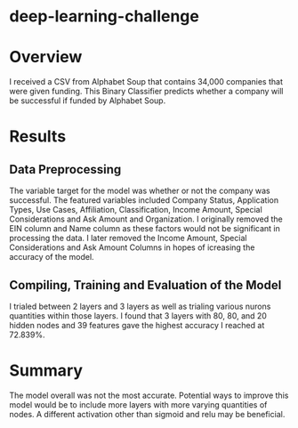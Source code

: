 # deep-learning-challenge

# Overview
I received a CSV from Alphabet Soup that contains 34,000 companies that were given funding.
This Binary Classifier predicts whether a company will be successful if funded by Alphabet Soup.

# Results
## Data Preprocessing
  The variable target for the model was whether or not the company was successful.
  The featured variables included Company Status, Application Types, Use Cases, Affiliation, Classification, Income Amount, Special Considerations and Ask Amount and   Organization.
  I originally removed the EIN column and Name column as these factors would not be significant in processing the data.
  I later removed the Income Amount, Special Considerations and Ask Amount Columns in hopes of icreasing the accuracy of the model.

## Compiling, Training and Evaluation of the Model
  I trialed between 2 layers and 3 layers as well as trialing various nurons quantities within those layers. I found that 3 layers with 80, 80, and 20 hidden nodes     and 39 features gave the highest accuracy I reached at 72.839%.

# Summary
  The model overall was not the most accurate. Potential ways to improve this model would be to include more layers with more varying quantities of nodes. A different activation other than sigmoid and relu may be beneficial.
